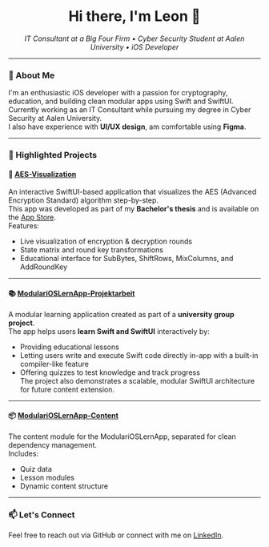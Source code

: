 <h1 align="center">Hi there, I'm Leon 👋</h1>

<p align="center">
  <i>IT Consultant at a Big Four Firm • Cyber Security Student at Aalen University • iOS Developer</i>
</p>

---

### 🧠 About Me

I'm an enthusiastic iOS developer with a passion for cryptography, education, and building clean modular apps using Swift and SwiftUI.  
Currently working as an IT Consultant while pursuing my degree in Cyber Security at Aalen University.  
I also have experience with **UI/UX design**, am comfortable using **Figma**.

---

### 🚀 Highlighted Projects

#### 🔐 [AES-Visualization](https://github.com/Leon0932/AES-Visualization)
An interactive SwiftUI-based application that visualizes the AES (Advanced Encryption Standard) algorithm step-by-step.  
This app was developed as part of my **Bachelor's thesis** and is available on the [App Store](https://apps.apple.com/de/app/aes-visualization/id6738607692).  
Features:
- Live visualization of encryption & decryption rounds
- State matrix and round key transformations
- Educational interface for SubBytes, ShiftRows, MixColumns, and AddRoundKey  

---

#### 📚 [ModulariOSLernApp-Projektarbeit](https://github.com/Leon0932/ModulariOSLernApp-Projektarbeit)
A modular learning application created as part of a **university group project**.  
The app helps users **learn Swift and SwiftUI** interactively by:
- Providing educational lessons
- Letting users write and execute Swift code directly in-app with a built-in compiler-like feature
- Offering quizzes to test knowledge and track progress  
The project also demonstrates a scalable, modular SwiftUI architecture for future content extension.  

---

#### 📦 [ModulariOSLernApp-Content](https://github.com/Leon0932/ModulariOSLernApp-Content)
The content module for the ModulariOSLernApp, separated for clean dependency management.  
Includes:
- Quiz data
- Lesson modules
- Dynamic content structure  

---

### 📫 Let's Connect

Feel free to reach out via GitHub or connect with me on [LinkedIn](https://www.linkedin.com/in/leon-chamoun-81581126b/).

